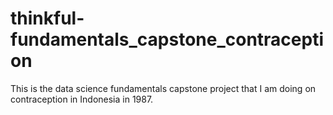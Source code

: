 # thinkful-fundamentals_capstone_contraception
This is the data science fundamentals capstone project that I am doing on contraception in Indonesia in 1987.
